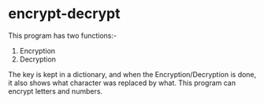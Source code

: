 # encrypt-decrypt

This program has two functions:-
1. Encryption
2. Decryption

The key is kept in a dictionary, and when the Encryption/Decryption is done, it also shows what character was replaced by what. This program can encrypt letters and numbers.
